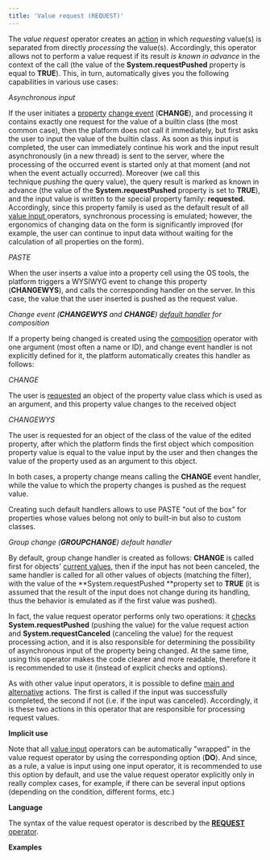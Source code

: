 ```yaml
---
title: 'Value request (REQUEST)'
---
```


The *value request* operator creates an [action](Actions.md) in which *requesting* value(s) is separated from directly *processing* the value(s). Accordingly, this operator allows not to perform a value request if its result *is known in advance* in the context of the call (the value of the **System.requestPushed** property is equal to **TRUE**). This, in turn, automatically gives you the following capabilities in various use cases:

*Asynchronous input*

If the user initiates a [property](Form_events.md) [change event](Form_events.md) (**CHANGE**), and processing it contains exactly one request for the value of a builtin class (the most common case), then the platform does not call it immediately, but first asks the user to input the value of the builtin class. As soon as this input is completed, the user can immediately continue his work and the input result asynchronously (in a new thread) is sent to the server, where the processing of the occurred event is started only at that moment (and not when the event actually occurred). Moreover (we call this technique *pushing* the query value), the query result is marked as known in advance (the value of the **System.requestPushed** property is set to **TRUE**), and the input value is written to the special property family: **requested.** Accordingly, since this property family is used as the default result of all [value input&nbsp;](Value_input.md)operators, synchronous processing is emulated; however, the ergonomics of changing data on the form is significantly improved (for example, the user can continue to input data without waiting for the calculation of all properties on the form).

*PASTE*

When the user inserts a value into a property cell using the OS tools, the platform triggers a WYSIWYG event to change this property (**CHANGEWYS**), and calls the corresponding handler on the server. In this case, the value that the user inserted is pushed as the request value.

*Change event (**CHANGEWYS** and **CHANGE**) [default handler](Form-events_5636111.html#Formevents-default) for composition*

If a property being changed is created using the [composition](Composition_JOIN_.md) operator with one argument (most often a name or ID), and change event handler is not explicitly defined for it, the platform automatically creates this handler as follows: 

*CHANGE*

The user is [requested](Form-events_5636111.html#Formevents-queryValue) an object of the property value class which is used as an argument, and this property value changes to the received object 

*CHANGEWYS*

The user is requested for an object of the class of the value of the edited property, after which the platform finds the first object which composition property value is equal to the value input by the user and then changes the value of the property used as an argument to this object.

In both cases, a property change means calling the **CHANGE** event handler, while the value to which the property changes is pushed as the request value.

Creating such default handlers allows to use PASTE "out of the box" for properties whose values belong not only to built-in but also to custom classes.

*Group change (**GROUPCHANGE**) default handler*

By default, group change handler is created as follows: **CHANGE** is called first for objects' [current values](Form-structure_1573069.html#Formstructure-currentObject), then if the input has not been canceled, the same handler is called for all other values of objects (matching the filter), with the value of the **System.requestPushed **property set to **TRUE** (it is assumed that the result of the input does not change during its handling, thus the behavior is emulated as if the first value was pushed).

In fact, the value request operator performs only two operations: it [checks](Branching_CASE_IF_MULTI_.md) **System.requestPushed** (pushing the value) for the value request action and **System.requestCanceled** (canceling the value) for the request processing action, and it is also responsible for determining the possibility of asynchronous input of the property being changed. At the same time, using this operator makes the code clearer and more readable, therefore it is recommended to use it (instead of explicit checks and options).

As with other value input operators, it is possible to define [main and alternative](Value-input_35520941.html#Valueinput-result) actions. The first is called if the input was successfully completed, the second if not (i.e. if the input was canceled). Accordingly, it is these two actions in this operator that are responsible for processing request values.

**Implicit use**

Note that all [value input](Value_input.md) operators can be automatically "wrapped" in the value request operator by using the corresponding option (**DO**). And since, as a rule, a value is input using one input operator, it is recommended to use this option by default, and use the value request operator explicitly only in really complex cases, for example, if there can be several input options (depending on the condition, different forms, etc.)

**Language**

The syntax of the value request operator is described by the [**REQUEST** operator](REQUEST_operator.md).

**Examples**

